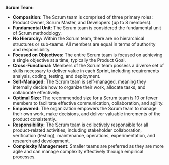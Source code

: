 
**Scrum Team:**
- **Composition:** The Scrum team is comprised of three primary roles: Product Owner, Scrum Master, and Developers (up to 8 members).
- **Fundamental Unit:** The Scrum team is considered the fundamental unit of Scrum methodology.
- **No Hierarchy:** Within the Scrum team, there are no hierarchical structures or sub-teams. All members are equal in terms of authority and responsibility.
- **Focused on Objectives:** The entire Scrum team is focused on achieving a single objective at a time, typically the Product Goal.
- **Cross-Functional:** Members of the Scrum team possess a diverse set of skills necessary to deliver value in each Sprint, including requirements analysis, coding, testing, and deployment.
- **Self-Managed:** The Scrum team is self-managed, meaning they internally decide how to organize their work, allocate tasks, and collaborate effectively.
- **Optimal Size:** The recommended size for a Scrum team is 10 or fewer members to facilitate effective communication, collaboration, and agility.
- **Empowered:** The organization empowers the Scrum team to manage their own work, make decisions, and deliver valuable increments of the product consistently.
- **Responsibility:** The Scrum team is collectively responsible for all product-related activities, including stakeholder collaboration, verification (testing), maintenance, operations, experimentation, and research and development.
- **Complexity Management:** Smaller teams are preferred as they are more agile and can manage complexity effectively through empirical processes.

